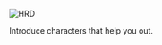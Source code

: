![HRD](https://cdn.discordapp.com/attachments/598799443373850657/1237387815986397225/HRDLogo2x.png?ex=663b76b4&is=663a2534&hm=c8414ebba2c8609d6729fb88b08990ef498fe25f478b06d8bf8f5b4ac17b4b6a)

Introduce characters that help you out.
